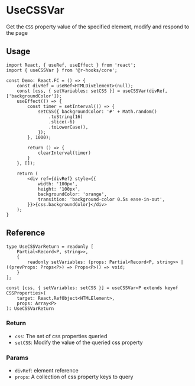 # UseCSSVar

Get the `CSS` property value of the specified element, modify and respond to the page

## Usage

```tsx
import React, { useRef, useEffect } from 'react';
import { useCSSVar } from '@r-hooks/core';

const Demo: React.FC = () => {
    const divRef = useRef<HTMLDivElement>(null);
    const [css, { setVariables: setCSS }] = useCSSVar(divRef, ['backgroundColor']);
    useEffect(() => {
        const timer = setInterval(() => {
            setCSS({ backgroundColor: '#' + Math.random()
                .toString(16)
                .slice(-6)
                .toLowerCase(),
            });
        }, 1000);

        return () => {
            clearInterval(timer)
        }
    }, []);

    return (
        <div ref={divRef} style={{
            width: '100px',
            height: '100px',
            backgroundColor: 'orange',
            transition: 'background-color 0.5s ease-in-out',
        }}>{css.backgroundColor}</div>
    );
}

```

## Reference

```tsx
type UseCSSVarReturn = readonly [
    Partial<Record<P, string>>,
    {
        readonly setVariables: (props: Partial<Record<P, string>> | ((prevProps: Props<P>) => Props<P>)) => void;
    }
];

const [css, { setVariables: setCSS }] = useCSSVar<P extends keyof CSSProperties>(
    target: React.RefObject<HTMLElement>,
    props: Array<P>
): UseCSSVarReturn
```

### Return
- `css`: The set of css properties queried
- `setCSS`: Modify the value of the queried css property

### Params
- `divRef`: element reference
- `props`: A collection of css property keys to query
